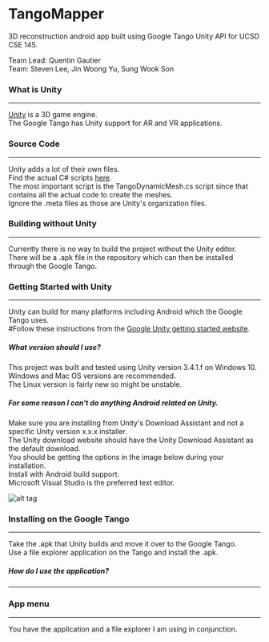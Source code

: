 # TangoMapper
3D reconstruction android app built using Google Tango Unity API for UCSD CSE 145.  
  
Team Lead: Quentin Gautier  
Team: Steven Lee, Jin Woong Yu, Sung Wook Son
  
### What is Unity
---
[Unity](https://unity3d.com/) is a 3D game engine.  
The Google Tango has Unity support for AR and VR applications.

### Source Code
---
Unity adds a lot of their own files.  
Find the actual C# scripts [here](/Assets/TangoSDK/Project/MeshBuilder/Scripts).  
The most important script is the TangoDynamicMesh.cs script since that contains all the actual code to create the meshes.  
Ignore the .meta files as those are Unity's organization files.

### Building without Unity
---
Currently there is no way to build the project without the Unity editor.  
There will be a .apk file in the repository which can then be installed through the Google Tango.

### Getting Started with Unity
---
Unity can build for many platforms including Android which the Google Tango uses.  
#Follow these instructions from the [Google Unity getting started website](https://developers.google.com/project-tango/apis/unity/).

##### What version should I use?
This project was built and tested using Unity version 3.4.1.f on Windows 10.  
Windows and Mac OS versions are recommended.  
The Linux version is fairly new so might be unstable.  

##### For some reason I can't do anything Android related on Unity.
Make sure you are installing from Unity's Download Assistant and not a specific Unity version x.x.x installer.  
The Unity download website should have the Unity Download Assistant as the default download.  
You should be getting the options in the image below during your installation.  
Install with Android build support.  
Microsoft Visual Studio is the preferred text editor.  
  
![alt tag](https://raw.githubusercontent.com/ssl024/TangoMapper/master/images/unity_install_components.PNG?token=AIseTDOSsc2W0s8zvFfZoPII5n6sUQEtks5XS3HTwA%3D%3D)
  
### Installing on the Google Tango
---
Take the .apk that Unity builds and move it over to the Google Tango.  
Use a file explorer application on the Tango and install the .apk.  

##### How do I use the application?
---

### App menu
---
You have the application and a file explorer I am using in conjunction.
